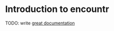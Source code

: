 # Introduction to encountr

TODO: write [great documentation](http://jacobian.org/writing/what-to-write/)
